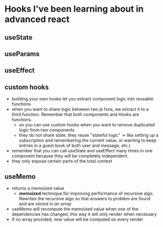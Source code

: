 # Hooks I've been learning about in advanced react

## useState

## useParams

## useEffect

## custom hooks

- building your own hooks let you extract component logic into reusable functions
- when you want to share logic between two js fxns, we extract it to a third function. Remember that both components and Hooks are functions.
  - so you can use custom hooks when you want to remove duplicated logic from two components
  - they do not share state, they reuse "stateful logic" -> like setting up a subscription and remembering the current value, or wanting to keep entries in a guest book of both user and message, etc.)
- remember that you can call useState and useEffect many times in one component because they will be completely independent.
- they only expose certain parts of the total context

## useMemo

- returns a memoized value
  - **memoized** technique for improving performance of recursive algo. Rewrites the recursive algo so that answers to problem are found and are _*stored in an array*_
- useMemo will recompute the memoized value when one of the dependencies has changed, this way it will only render when necessary
- if no array provided, new value will be computed on every render
